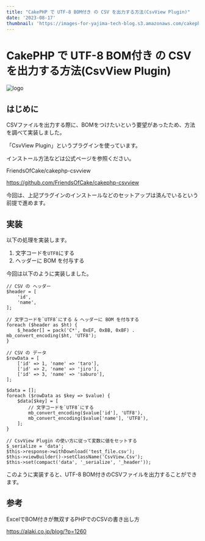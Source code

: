 ```yaml
---
title: "CakePHP で UTF-8 BOM付き の CSV を出力する方法(CsvView Plugin)"
date: '2023-08-17'
thumbnail: 'https://images-for-yajima-tech-blog.s3.amazonaws.com/cakephp_logo.jpg'
---
```


# CakePHP で UTF-8 BOM付き の CSV を出力する方法(CsvView Plugin)

![logo](https://images-for-yajima-tech-blog.s3.amazonaws.com/cakephp_logo.jpg)

## はじめに

CSVファイルを出力する際に、BOMをつけたいという要望があったため、方法を調べて実装しました。

「CsvView Plugin」というプラグインを使っています。

インストール方法などは公式ページを参照ください。

FriendsOfCake/cakephp-csvview

https://github.com/FriendsOfCake/cakephp-csvview

今回は、上記プラグインのインストールなどのセットアップは済んでいるという前提で進めます。

## 実装

以下の処理を実装します。

1. 文字コードを`UTF8`にする
2. ヘッダーに BOM を付与する

今回は以下のように実装しました。

```php:Controller
// CSV の ヘッダー
$header = [
    'id',
    'name',
];

// 文字コードを`UTF8`にする & ヘッダーに BOM を付与する
foreach ($header as $ht) {
    $_header[] = pack('C*', 0xEF, 0xBB, 0xBF) . mb_convert_encoding($ht, 'UTF8');
}

// CSV の データ
$rowData = [
    ['id' => 1, 'name' => 'taro'],
    ['id' => 2, 'name' => 'jiro'],
    ['id' => 3, 'name' => 'saburo'],
];

$data = [];
foreach ($rowData as $key => $value) {
    $data[$key] = [
        // 文字コードを`UTF8`にする
        mb_convert_encoding($value['id'], 'UTF8'),
        mb_convert_encoding($value['name'], 'UTF8'),
    ];
}

// CsvView Plugin の使い方に従って変数に値をセットする
$_serialize = 'data';
$this->response->withDownload('test_file.csv');
$this->viewBuilder()->setClassName('CsvView.Csv');
$this->set(compact('data', '_serialize', '_header'));
```

このように実装すると、UTF-8 BOM付きのCSVファイルを出力することができます。

## 参考

ExcelでBOM付きが無双するPHPでのCSVの書き出し方

https://alaki.co.jp/blog/?p=1260
